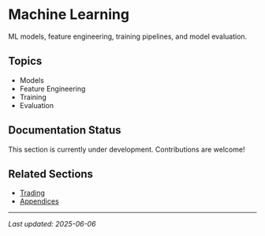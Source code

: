 # Machine Learning

ML models, feature engineering, training pipelines, and model evaluation.

## Topics

- Models
- Feature Engineering
- Training
- Evaluation

## Documentation Status

This section is currently under development. Contributions are welcome!

## Related Sections

- [Trading](../04-trading/README.md)
- [Appendices](../12-appendices/README.md)

---

*Last updated: 2025-06-06*
